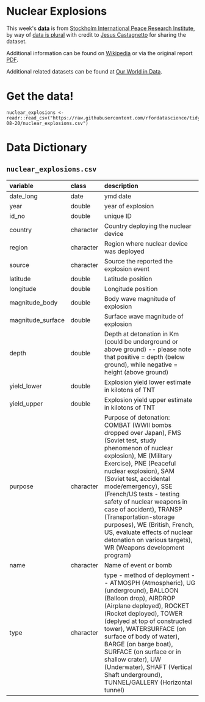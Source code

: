 # Nuclear Explosions

This week's [**data**](nuclear_explosions.csv) is from [Stockholm International Peace Research Institute](https://github.com/data-is-plural/nuclear-explosions/blob/master/documents/sipri-report-original.pdf), by way of [data is plural](https://github.com/data-is-plural/nuclear-explosions) with credit to [Jesus Castagnetto](https://github.com/rfordatascience/tidytuesday/issues/91) for sharing the dataset.

Additional information can be found on [Wikipedia](https://en.wikipedia.org/wiki/List_of_nuclear_weapons_tests) or via the original report [PDF](https://github.com/data-is-plural/nuclear-explosions/blob/master/documents/sipri-report-original.pdf).

Additional related datasets can be found at [Our World in Data](https://ourworldindata.org/nuclear-weapons).


# Get the data!

```
nuclear_explosions <- readr::read_csv("https://raw.githubusercontent.com/rfordatascience/tidytuesday/master/data/2019/2019-08-20/nuclear_explosions.csv")

```

# Data Dictionary

## `nuclear_explosions.csv`

|variable          |class     |description |
|:--- |:--- |:-----------|
|date_long         |date    | ymd date|
|year              |double    | year of explosion |
|id_no             |double    | unique ID |
|country   |character | Country deploying the nuclear device |
|region    |character | Region where nuclear device was deployed |
|source    |character | Source the reported the explosion event |
|latitude  |double    | Latitude position |
|longitude |double    | Longitude position |
|magnitude_body    |double    | Body wave magnitude of explosion|
|magnitude_surface |double    | Surface wave magnitude of explosion |
|depth             |double    | Depth at detonation in Km (could be underground or above ground) -- please note that positive = depth (below ground), while negative = height (above ground) |
|yield_lower       |double    | Explosion yield lower estimate in kilotons of TNT |
|yield_upper       |double    | Explosion yield upper estimate in kilotons of TNT |
|purpose           |character | Purpose of detonation: COMBAT (WWII bombs dropped over Japan), FMS (Soviet test, study phenomenon of nuclear explosion), ME (Military Exercise), PNE (Peaceful nuclear explosion), SAM (Soviet test, accidental mode/emergency), SSE (French/US tests - testing safety of nuclear weapons in case of accident), TRANSP (Transportation-storage purposes), WE (British, French, US, evaluate effects of nuclear detonation on various targets), WR (Weapons development program) |
|name              |character | Name of event or bomb |
|type              |character | type - method of deployment -- ATMOSPH (Atmospheric), UG (underground), BALLOON (Balloon drop), AIRDROP (Airplane deployed), ROCKET (Rocket deployed), TOWER (deplyed at top of constructed tower), WATERSURFACE (on surface of body of water), BARGE (on barge boat), SURFACE (on surface or in shallow crater), UW (Underwater), SHAFT (Vertical Shaft underground), TUNNEL/GALLERY (Horizontal tunnel) |